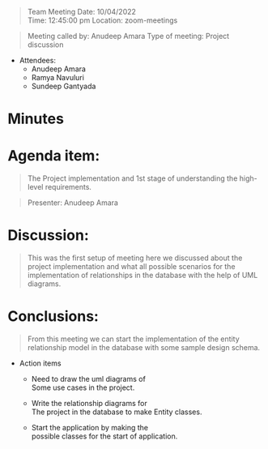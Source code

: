 >  Team Meeting 	                                               Date: 10/04/2022     
                                                                       Time: 12:45:00 pm 
                                                                       Location: zoom-meetings 

>   Meeting called by: Anudeep Amara  	            Type of meeting: Project discussion 
			
* Attendees: 	
    * Anudeep Amara
    * Ramya Navuluri
    *  Sundeep Gantyada	 	 
	
	
	
# Minutes 

# Agenda item: 	
> The Project implementation and 1st stage of understanding the high-level requirements.

>Presenter: 	Anudeep Amara 

# Discussion: 

> This was the first setup of meeting here we discussed about the project implementation and what all possible scenarios 
  for the implementation of relationships in the database with the help of UML diagrams.


# Conclusions: 

>  From this meeting we can start the implementation of the entity relationship model in the database with some sample design schema.

*  Action items 	                                       

   *	Need to draw the uml diagrams of                        
        Some use cases in the project.
 	
   *	Write the relationship diagrams for                     
        The project in the database to make 
        Entity classes.    


    *	Start the application by making the                               
        possible classes for the start of application.	



	